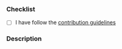 <!--
Thank you for your PR!
Please take a moment to complete this guide, it helps us to understand the objective of your PR and makes it easier to review.
-->

### Checklist

- [ ] I have follow the [contribution guidelines](https://github.com/kanekotic/barklarm/blob/main/CONTRIBUTING.md)

### Description

<!--
Please include here a little description, screenshots to make your submission review easier for the folks
-->
